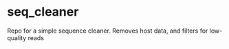 # seq_cleaner
Repo for a simple sequence cleaner.  Removes host data, and filters for low-quality reads
